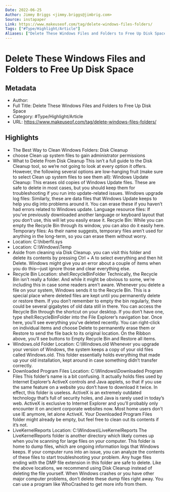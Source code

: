 ```yaml
---
Date: 2022-06-25
Author: Jimmy Briggs <jimmy.briggs@jimbrig.com>
Source: instapaper
Link: https://www.makeuseof.com/tag/delete-windows-files-folders/
Tags: ["#Type/Highlight/Article"]
Aliases: ["Delete These Windows Files and Folders to Free Up Disk Space", "Delete These Windows Files and Folders to Free Up Disk Space"]
---
```

# Delete These Windows Files and Folders to Free Up Disk Space

## Metadata
- Author: 
- Full Title: Delete These Windows Files and Folders to Free Up Disk Space
- Category: #Type/Highlight/Article
- URL: https://www.makeuseof.com/tag/delete-windows-files-folders/

## Highlights
- The Best Way to Clean Windows Folders: Disk Cleanup
- choose Clean up system files to gain administrator permissions
- What to Delete From Disk Cleanup
  This isn’t a full guide to the Disk Cleanup tool, so we’re not going to look at every option it offers. However, the following several options are low-hanging fruit (make sure to select Clean up system files to see them all):
  Windows Update Cleanup: This erases old copies of Windows Update files. These are safe to delete in most cases, but you should keep them for troubleshooting if you run into update-related issues.
  Windows upgrade log files: Similarly, these are data files that Windows Update keeps to help you dig into problems around it. You can erase these if you haven’t had errors related to Windows update.
  Language resource files: If you’ve previously downloaded another language or keyboard layout that you don’t use, this will let you easily erase it.
  Recycle Bin: While you can empty the Recycle Bin through its window, you can also do it easily here.
  Temporary files: As their name suggests, temporary files aren’t used for anything in the long-term, so you can erase them without worry.
- Location: C:\hiberfil.sys
- Location: C:\Windows\Temp
- Aside from cleaning via Disk Cleanup. you can visit this folder and delete its contents by pressing Ctrl + A to select everything and then hit Delete. Windows might give you an error about a couple of items when you do this—just ignore those and clear everything else.
- Recycle Bin
  Location: shell:RecycleBinFolder
  Technically, the Recycle Bin isn’t really a folder. And while it might be obvious to some, we’re including this in case some readers aren’t aware.
  Whenever you delete a file on your system, Windows sends it to the Recycle Bin. This is a special place where deleted files are kept until you permanently delete or restore them. If you don’t remember to empty the bin regularly, there could be several gigabytes of old data still in there.
  You can access the Recycle Bin through the shortcut on your desktop. If you don’t have one, type shell:RecycleBinFolder into the File Explorer’s navigation bar. Once here, you’ll see everything you’ve deleted recently.
  You can right-click on individual items and choose Delete to permanently erase them or Restore to send the file back to its original location. On the Ribbon above, you’ll see buttons to Empty Recycle Bin and Restore all items.
- Windows.old Folder
  Location: C:\Windows.old
  Whenever you upgrade your version of Windows, the system keeps a copy of your old files called Windows.old. This folder essentially holds everything that made up your old installation, kept around in case something didn’t transfer correctly.
- Downloaded Program Files
  Location: C:\Windows\Downloaded Program Files
  This folder’s name is a bit confusing. It actually holds files used by Internet Explorer’s ActiveX controls and Java applets, so that if you use the same feature on a website you don’t have to download it twice.
  In effect, this folder is useless. ActiveX is an extremely outdated technology that’s full of security holes, and Java is rarely used in today’s web. ActiveX is exclusive to Internet Explorer and you’ll probably only encounter it on ancient corporate websites now.
  Most home users don’t use IE anymore, let alone ActiveX. Your Downloaded Program Files folder might already be empty, but feel free to clean out its contents if it’s not.
- LiveKernelReports
  Location: C:\Windows\LiveKernelReports
  The LiveKernelReports folder is another directory which likely comes up when you’re scanning for large files on your computer. This folder is home to dump files, which are ongoing information logs that Windows keeps. If your computer runs into an issue, you can analyze the contents of these files to start troubleshooting your problem.
  Any huge files ending with the DMP file extension in this folder are safe to delete. Like the above locations, we recommend using Disk Cleanup instead of deleting the file yourself.
  When Windows crashes or you have other major computer problems, don’t delete these dump files right away. You can use a program like WhoCrashed to get more info from them.
